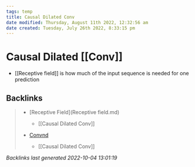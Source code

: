 ```yaml
---
tags: temp
title: Causal Dilated Conv
date modified: Thursday, August 11th 2022, 12:32:56 am
date created: Tuesday, July 26th 2022, 8:33:15 pm
---
```


# Causal Dilated [[Conv]]
- [[Receptive field]] is how much of the input sequence is needed for one prediction

## Backlinks

> - [Receptive Field](Receptive field.md)
>   - [[Causal Dilated Conv]]
>    
> - [Convnd](Conv.md)
>   - [[Causal Dilated Conv]]

_Backlinks last generated 2022-10-04 13:01:19_
